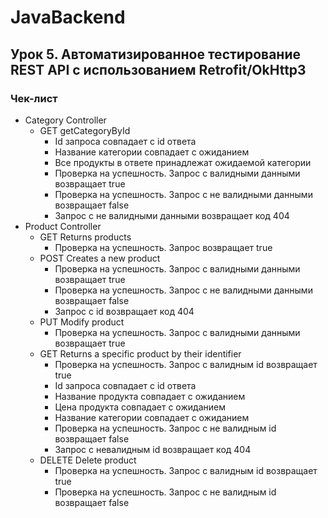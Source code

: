 # JavaBackend
## Урок 5. Автоматизированное тестирование REST API c использованием Retrofit/OkHttp3
### Чек-лист

<ul>
  <li>Category Controller
    <ul>
      <li>GET getCategoryById
        <ul>
          <li>Id запроса совпадает с id ответа</li>
          <li>Название категории совпадает с ожиданием</li>
          <li>Все продукты в ответе принадлежат ожидаемой категории</li>
          <li>Проверка на успешность. Запрос с валидными данными возвращает true</li>
          <li>Проверка на успешность. Запрос с не валидными данными возвращает false</li>
          <li>Запрос с не валидными данными возвращает код 404</li>
        </ul>
      </li>
    </ul>
  </li>
  <li>Product Controller
    <ul>
      <li>GET Returns products
	   <ul>
          <li>Проверка на успешность. Запрос возвращает true</li>
        </ul>
		</li>
      <li>POST Creates a new product
	   <ul>
          <li>Проверка на успешность. Запрос с валидными данными возвращает true</li>
          <li>Проверка на успешность. Запрос с не валидными данными возвращает false</li>
          <li>Запрос с id возвращает код 404</li>
        </ul>
		</li>
      <li>PUT Modify product
	   <ul>
          <li>Проверка на успешность. Запрос с валидными данными возвращает true</li>
        </ul>
		</li>
      <li>GET Returns a specific product by their identifier
	   <ul>
          <li>Проверка на успешность. Запрос с валидным id возвращает true</li>
          <li>Id запроса совпадает с id ответа</li>
          <li>Название продукта совпадает с ожиданием</li>
          <li>Цена продукта совпадает с ожиданием</li>
          <li>Название категории совпадает с ожиданием</li>
           <li>Проверка на успешность. Запрос с не валидным id возвращает false</li>
           <li>Запрос с невалидным id возвращает код 404</li>
        </ul>
		</li>
      <li>DELETE Delete product
	   <ul>
           <li>Проверка на успешность. Запрос с валидным id возвращает true</li>
            <li>Проверка на успешность. Запрос с не валидным id возвращает false</li>
        </ul>
		</li>
    </ul>
    </li>
</ul>
